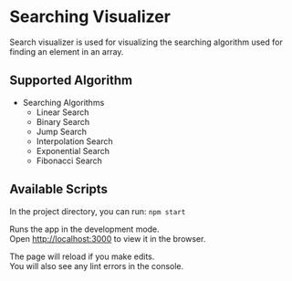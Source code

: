 # Searching Visualizer

Search visualizer is used for visualizing the searching algorithm used for finding an element in an array.

## Supported Algorithm

- Searching Algorithms
  - Linear Search
  - Binary Search
  - Jump Search
  - Interpolation Search
  - Exponential Search
  - Fibonacci Search

## Available Scripts

In the project directory, you can run: `npm start`

Runs the app in the development mode.\
Open [http://localhost:3000](http://localhost:3000) to view it in the browser.

The page will reload if you make edits.\
You will also see any lint errors in the console.

